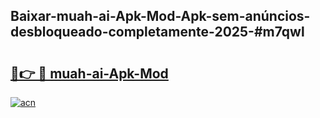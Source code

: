 ## Baixar-muah-ai-Apk-Mod-Apk-sem-anúncios-desbloqueado-completamente-2025-#m7qwl

# <h2><a href="https://ainizakaria.my?title=muah-ai-Apk-Mod&ref=20M">🔗👉 🔴 muah-ai-Apk-Mod</a></h2>

[![acn](https://github.com/user-attachments/assets/0f9c940e-d8b0-45ae-aac7-cd30a18b3e1c)](https://ainizakaria.my?title=muah-ai-Apk-Mod&ref=20M)

